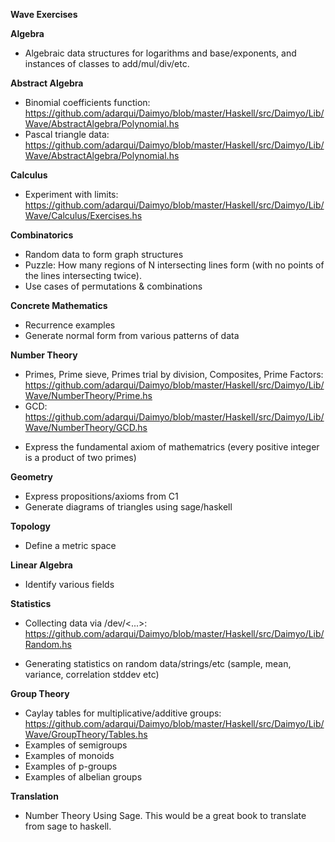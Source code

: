**Wave Exercises**

**Algebra**
- Algebraic data structures for logarithms and base/exponents, and instances of classes to add/mul/div/etc.

**Abstract Algebra**
+ Binomial coefficients function: https://github.com/adarqui/Daimyo/blob/master/Haskell/src/Daimyo/Lib/Wave/AbstractAlgebra/Polynomial.hs
+ Pascal triangle data: https://github.com/adarqui/Daimyo/blob/master/Haskell/src/Daimyo/Lib/Wave/AbstractAlgebra/Polynomial.hs

**Calculus**
+ Experiment with limits: https://github.com/adarqui/Daimyo/blob/master/Haskell/src/Daimyo/Lib/Wave/Calculus/Exercises.hs

**Combinatorics**
- Random data to form graph structures
- Puzzle: How many regions of N intersecting lines form (with no points of the lines intersecting twice).
- Use cases of permutations & combinations

**Concrete Mathematics**
- Recurrence examples
- Generate normal form from various patterns of data

**Number Theory**
+ Primes, Prime sieve, Primes trial by division, Composites, Prime Factors: https://github.com/adarqui/Daimyo/blob/master/Haskell/src/Daimyo/Lib/Wave/NumberTheory/Prime.hs
+ GCD: https://github.com/adarqui/Daimyo/blob/master/Haskell/src/Daimyo/Lib/Wave/NumberTheory/GCD.hs
- Express the fundamental axiom of mathematrics (every positive integer is a product of two primes) 

**Geometry**
- Express propositions/axioms from C1
- Generate diagrams of triangles using sage/haskell

**Topology**
- Define a metric space

**Linear Algebra**
- Identify various fields

**Statistics**
+ Collecting data via /dev/<...>: https://github.com/adarqui/Daimyo/blob/master/Haskell/src/Daimyo/Lib/Random.hs
- Generating statistics on random data/strings/etc (sample, mean, variance, correlation stddev etc)

**Group Theory**
- Caylay tables for multiplicative/additive groups: https://github.com/adarqui/Daimyo/blob/master/Haskell/src/Daimyo/Lib/Wave/GroupTheory/Tables.hs
- Examples of semigroups
- Examples of monoids
- Examples of p-groups
- Examples of albelian groups

**Translation**
- Number Theory Using Sage. This would be a great book to translate from sage to haskell.

